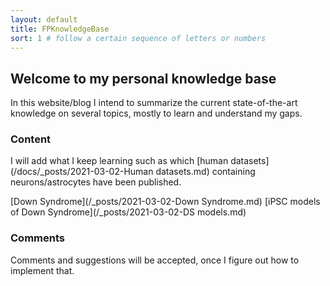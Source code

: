 ```yaml
---
layout: default
title: FPKnowledgeBase
sort: 1 # follow a certain sequence of letters or numbers
---
```


## Welcome to my personal knowledge base

In this website/blog I intend to summarize the current state-of-the-art knowledge on several topics, mostly to learn and understand my gaps.

### Content

I will add what I keep learning such as which [human datasets](/docs/_posts/2021-03-02-Human datasets.md) containing neurons/astrocytes have been published.

[Down Syndrome](/_posts/2021-03-02-Down Syndrome.md)
[iPSC models of Down Syndrome](/_posts/2021-03-02-DS models.md)

### Comments

Comments and suggestions will be accepted, once I figure out how to implement that.

